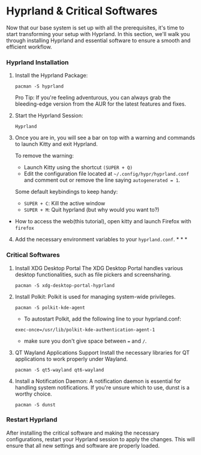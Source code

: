 # Hyprland & Critical Softwares
Now that our base system is set up with all the prerequisites, it's time to start transforming your setup with Hyprland. In this section, we'll walk you through installing Hyprland and essential software to ensure a smooth and efficient workflow.

### Hyprland Installation
1. Install the Hyprland Package: 
    ```
    pacman -S hyprland
    ```
    Pro Tip: If you're feeling adventurous, you can always grab the bleeding-edge version from the AUR for the latest features and fixes.

2. Start the Hyprland Session: 
    ```
    Hyprland
    ```
3. Once you are in, you will see a bar on top with a warning and commands to launch Kitty and exit Hyprland.

    To remove the warning:
    * Launch Kitty using the shortcut `(SUPER + Q)` 
    * Edit the configuration file located at `~/.config/hypr/hyprland.conf` and comment out or remove the line saying `autogenerated = 1`.

    Some default keybindings to keep handy:
    * `SUPER + C`: Kill the active window
    * `SUPER + M`: Quit hyprland (but why would you want to?)

* How to access the web(this tutorial), open kitty and launch Firefox with `firefox`

4. Add the necessary environment variables to your `hyprland.conf`.
    * 
    * 
    * 
    
### Critical Softwares
1. Install XDG Desktop Portal
    The XDG Desktop Portal handles various desktop functionalities, such as file pickers and screensharing.

    ```
    pacman -S xdg-desktop-portal-hyprland
    ```
2. Install Polkit:
    Polkit is used for managing system-wide privileges.

    ```
    pacman -S polkit-kde-agent
    ```
    * To autostart Polkit, add the following line to your hyprland.conf:
    ```
    exec-once=/usr/lib/polkit-kde-authentication-agent-1
    ```
    * make sure you don't give space between `=` and `/`.

3. QT Wayland Applications Support
    Install the necessary libraries for QT applications to work properly under Wayland.
    ```
    pacman -S qt5-wayland qt6-wayland
    ```
4. Install a Notification Daemon:
    A notification daemon is essential for handling system notifications. If you're unsure which to use, dunst is a worthy choice.
    ```
    pacman -S dunst
    ```
### Restart Hyprland    
After installing the critical software and making the necessary configurations, restart your Hyprland session to apply the changes. This will ensure that all new settings and software are properly loaded.

